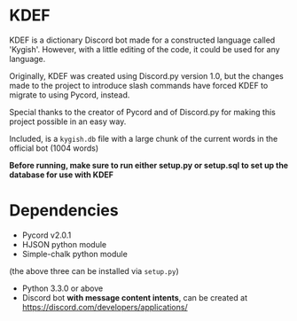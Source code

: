 # KDEF
KDEF is a dictionary Discord bot made for a constructed language called 'Kygish'. However, with a little editing of the code, it could be used for any language.

Originally, KDEF was created using Discord.py version 1.0, but the changes made to the project to introduce slash commands have forced KDEF to migrate to using Pycord, instead.

Special thanks to the creator of Pycord and of Discord.py for making this project possible in an easy way.

Included, is a `kygish.db` file with a large chunk of the current words in the official bot (1004 words)

**Before running, make sure to run either setup.py or setup.sql to set up the database for use with KDEF**

# Dependencies
  - Pycord v2.0.1
  - HJSON python module
  - Simple-chalk python module
  
  (the above three can be installed via `setup.py`)
  
  - Python 3.3.0 or above
  - Discord bot **with message content intents**, can be created at https://discord.com/developers/applications/
